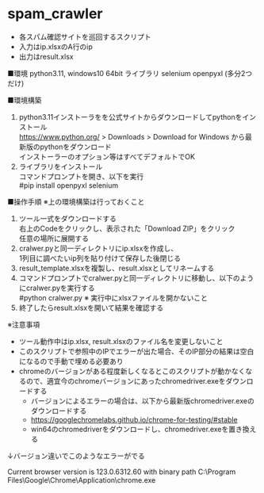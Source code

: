 # spam_crawler

- 各スパム確認サイトを巡回するスクリプト
- 入力はip.xlsxのA行のip  
- 出力はresult.xlsx  


■環境
python3.11, windows10 64bit
ライブラリ
selenium openpyxl 
(多分2つだけ)

■環境構築
1. python3.11インストーラをを公式サイトからダウンロードしてpythonをインストール <br>
https://www.python.org/ > Downloads > Download for Windows から最新版のpythonをダウンロード <br>
インストーラーのオプション等はすべてデフォルトでOK <br>
2. ライブラリをインストール <br>
コマンドプロンプトを開き、以下を実行 <br>
#pip install openpyxl selenium <br>

■操作手順  ※上の環境構築は行っておくこと
1. ツール一式をダウンロードする <br>
   右上のCodeをクリックし、表示された「Download ZIP」をクリック <br>
   任意の場所に展開する <br>
2. cralwer.pyと同一ディレクトリにip.xlsxを作成し、<br>
   1列目に調べたいip列を貼り付けて保存した後閉じる <br>
3. result_template.xlsxを複製し、result.xlsxとしてリネームする  <br>
4. コマンドプロンプトでcralwer.pyと同一ディレクトリに移動し、以下のようにcralwer.pyを実行する <br>
   #python cralwer.py  ※ 実行中にxlsxファイルを開かないこと
5. 終了したらresult.xlsxを開いて結果を確認する <br>


※注意事項
- ツール動作中はip.xlsx, result.xlsxのファイル名を変更しないこと
- このスクリプトで参照中のIPでエラーが出た場合、そのIP部分の結果は空白になるので手動で埋める必要あり
- chromeのバージョンがある程度新しくなるとこのスクリプトが動かなくなるので、適宜今のchromeバージョンにあったchromedriver.exeをダウンロードする
  -   バージョンによるエラーの場合は、以下から最新版chromedriver.exeのダウンロードする
  -   https://googlechromelabs.github.io/chrome-for-testing/#stable
  -   win64のchromedriverをダウンロードし、chromedriver.exeを置き換える


↓バージョン違いでこのようなエラーがでる

Current browser version is 123.0.6312.60 with binary path C:\Program Files\Google\Chrome\Application\chrome.exe



